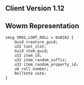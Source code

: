 ## Client Version 1.12

## Wowm Representation
```rust,ignore
smsg SMSG_LOOT_ROLL = 0x02A2 {
    Guid creature_guid;    
    u32 loot_slot;    
    Guid item_guid;    
    u32 item_id;    
    u32 item_random_suffix;    
    u32 item_random_property_id;    
    u8 roll_number;    
    RollVote vote;    
}

```
